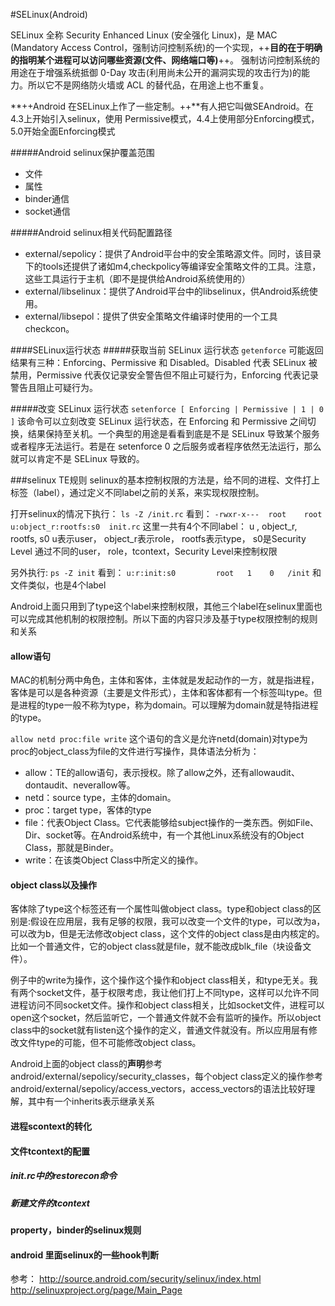 #SELinux(Android)

SELinux 全称 Security Enhanced Linux (安全强化 Linux)，是 MAC (Mandatory Access Control，强制访问控制系统)的一个实现，++**目的在于明确的指明某个进程可以访问哪些资源(文件、网络端口等)**++。
强制访问控制系统的用途在于增强系统抵御 0-Day 攻击(利用尚未公开的漏洞实现的攻击行为)的能力。所以它不是网络防火墙或 ACL 的替代品，在用途上也不重复。

**++Android 在SELinux上作了一些定制。++**有人把它叫做SEAndroid。在4.3上开始引入selinux，使用
Permissive模式，4.4上使用部分Enforcing模式，5.0开始全面Enforcing模式

#####Android selinux保护覆盖范围
- 文件
- 属性
- binder通信
- socket通信

#####Android selinux相关代码配置路径
- external/sepolicy：提供了Android平台中的安全策略源文件。同时，该目录下的tools还提供了诸如m4,checkpolicy等编译安全策略文件的工具。注意，这些工具运行于主机（即不是提供给Android系统使用的）
- external/libselinux：提供了Android平台中的libselinux，供Android系统使用。
- external/libsepol：提供了供安全策略文件编译时使用的一个工具checkcon。


####SELinux运行状态
#####获取当前 SELinux 运行状态
`getenforce`
可能返回结果有三种：Enforcing、Permissive 和 Disabled。Disabled 代表 SELinux 被禁用，Permissive 代表仅记录安全警告但不阻止可疑行为，Enforcing 代表记录警告且阻止可疑行为。

#####改变 SELinux 运行状态
`setenforce [ Enforcing | Permissive | 1 | 0 ]`
该命令可以立刻改变 SELinux 运行状态，在 Enforcing 和 Permissive 之间切换，结果保持至关机。一个典型的用途是看看到底是不是 SELinux 导致某个服务或者程序无法运行。若是在 setenforce 0 之后服务或者程序依然无法运行，那么就可以肯定不是 SELinux 导致的。


###selinux TE规则
selinux的基本控制权限的方法是，给不同的进程、文件打上标签（label），通过定义不同label之前的关系，来实现权限控制。

打开selinux的情况下执行：
`ls -Z /init.rc`
看到：
`-rwxr-x---  root    root       u:object_r:rootfs:s0  init.rc`
这里一共有4个不同label： u , object_r, rootfs, s0
u表示user， object_r表示role，  rootfs表示type，  s0是Security Level
通过不同的user， role，tcontext，Security Level来控制权限


另外执行:
`ps -Z init`
看到：
`u:r:init:s0         root   1    0   /init`
和文件类似，也是4个label

Android上面只用到了type这个label来控制权限，其他三个label在selinux里面也可以完成其他机制的权限控制。所以下面的内容只涉及基于type权限控制的规则和关系



#### allow语句
MAC的机制分两中角色，主体和客体，主体就是发起动作的一方，就是指进程，客体是可以是各种资源（主要是文件形式），主体和客体都有一个标签叫type。但是进程的type一般不称为type，称为domain。可以理解为domain就是特指进程的type。

`allow netd proc:file write`
这个语句的含义是允许netd(domain)对type为proc的object_class为file的文件进行写操作，具体语法分析为：
 - allow：TE的allow语句，表示授权。除了allow之外，还有allowaudit、dontaudit、neverallow等。
 - netd：source type，主体的domain。
 - proc：target type，客体的type
 - file：代表Object Class。它代表能够给subject操作的一类东西。例如File、Dir、socket等。在Android系统中，有一个其他Linux系统没有的Object Class，那就是Binder。
 - write：在该类Object Class中所定义的操作。

#### object class以及操作
客体除了type这个标签还有一个属性叫做object class。type和object class的区别是:假设在应用层，我有足够的权限，我可以改变一个文件的type，可以改为a，可以改为b，但是无法修改object class，这个文件的object class是由内核定的。比如一个普通文件，它的object class就是file，就不能改成blk_file（块设备文件）。

例子中的write为操作，这个操作这个操作和object class相关，和type无关。我有两个socket文件，基于权限考虑，我让他们打上不同type，这样可以允许不同进程访问不同socket文件。操作和object class相关，比如socket文件，进程可以open这个socket，然后监听它，一个普通文件就不会有监听的操作。所以object class中的socket就有listen这个操作的定义，普通文件就没有。所以应用层有修改文件type的可能，但不可能修改object class。

Android上面的object class的**声明**参考android/external/sepolicy/security_classes，每个object class定义的操作参考android/external/sepolicy/access_vectors，access_vectors的语法比较好理解，其中有一个inherits表示继承关系







#### 进程scontext的转化

#### 文件tcontext的配置

##### init.rc中的restorecon命令


##### 新建文件的tcontext

#### property，binder的selinux规则

#### android 里面selinux的一些hook判断



参考：
http://source.android.com/security/selinux/index.html
http://selinuxproject.org/page/Main_Page
